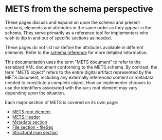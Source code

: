 # METS from the schema perspective

These pages discuss and expand on upon the schema and present sections,
elements and attributes in the same order as they appear in the schema.  They
serve primarily as a reference tool for implementers who wish to dip in and out
of specific sections as needed.

These pages do not list nor define the attributes available in different
elements. Refer to the [schema
reference](https://mets.github.io/METS_v2_Docs/mets.html) for more detailed
information.

This documentation uses the term "METS document" to refer to the serialized XML
document conforming to the METS schema. By contrast, the term "METS object"
refers to the entire digital artifact represented by the METS document,
including any externally referenced content or metadata needed to constitute a
complete object. How an implementer chooses to use the identifiers associated
with the `mets` root element may vary depending upon the situation.

Each major section of METS is covered on its own page:

* [METS root element](mets_sections/root_element.md)
* [METS Header](mets_sections/metsHdr.md)
* [Metadata section](mets_sections/mdSec.md)
* [File section - fileSec](mets_sections/fileSec.md)
* [Structural map section](mets_sections/structSec.md)
